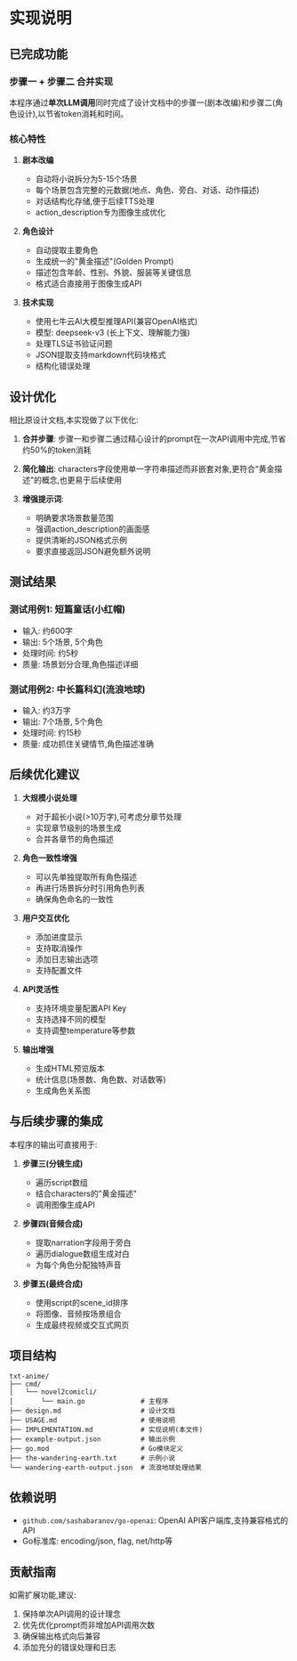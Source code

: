 # 实现说明

## 已完成功能

### 步骤一 + 步骤二 合并实现

本程序通过**单次LLM调用**同时完成了设计文档中的步骤一(剧本改编)和步骤二(角色设计),以节省token消耗和时间。

### 核心特性

1. **剧本改编**
   - 自动将小说拆分为5-15个场景
   - 每个场景包含完整的元数据(地点、角色、旁白、对话、动作描述)
   - 对话结构化存储,便于后续TTS处理
   - action_description专为图像生成优化

2. **角色设计**
   - 自动提取主要角色
   - 生成统一的"黄金描述"(Golden Prompt)
   - 描述包含年龄、性别、外貌、服装等关键信息
   - 格式适合直接用于图像生成API

3. **技术实现**
   - 使用七牛云AI大模型推理API(兼容OpenAI格式)
   - 模型: deepseek-v3 (长上下文、理解能力强)
   - 处理TLS证书验证问题
   - JSON提取支持markdown代码块格式
   - 结构化错误处理

## 设计优化

相比原设计文档,本实现做了以下优化:

1. **合并步骤**: 步骤一和步骤二通过精心设计的prompt在一次API调用中完成,节省约50%的token消耗

2. **简化输出**: characters字段使用单一字符串描述而非嵌套对象,更符合"黄金描述"的概念,也更易于后续使用

3. **增强提示词**: 
   - 明确要求场景数量范围
   - 强调action_description的画面感
   - 提供清晰的JSON格式示例
   - 要求直接返回JSON避免额外说明

## 测试结果

### 测试用例1: 短篇童话(小红帽)
- 输入: 约600字
- 输出: 5个场景, 5个角色
- 处理时间: 约5秒
- 质量: 场景划分合理,角色描述详细

### 测试用例2: 中长篇科幻(流浪地球)
- 输入: 约3万字
- 输出: 7个场景, 5个角色
- 处理时间: 约15秒
- 质量: 成功抓住关键情节,角色描述准确

## 后续优化建议

1. **大规模小说处理**
   - 对于超长小说(>10万字),可考虑分章节处理
   - 实现章节级别的场景生成
   - 合并各章节的角色描述

2. **角色一致性增强**
   - 可以先单独提取所有角色描述
   - 再进行场景拆分时引用角色列表
   - 确保角色命名的一致性

3. **用户交互优化**
   - 添加进度显示
   - 支持取消操作
   - 添加日志输出选项
   - 支持配置文件

4. **API灵活性**
   - 支持环境变量配置API Key
   - 支持选择不同的模型
   - 支持调整temperature等参数

5. **输出增强**
   - 生成HTML预览版本
   - 统计信息(场景数、角色数、对话数等)
   - 生成角色关系图

## 与后续步骤的集成

本程序的输出可直接用于:

1. **步骤三(分镜生成)**
   - 遍历script数组
   - 结合characters的"黄金描述"
   - 调用图像生成API

2. **步骤四(音频合成)**
   - 提取narration字段用于旁白
   - 遍历dialogue数组生成对白
   - 为每个角色分配独特声音

3. **步骤五(最终合成)**
   - 使用script的scene_id排序
   - 将图像、音频按场景组合
   - 生成最终视频或交互式网页

## 项目结构

```
txt-anime/
├── cmd/
│   └── novel2comicli/
│       └── main.go              # 主程序
├── design.md                    # 设计文档
├── USAGE.md                     # 使用说明
├── IMPLEMENTATION.md            # 实现说明(本文件)
├── example-output.json          # 输出示例
├── go.mod                       # Go模块定义
├── the-wandering-earth.txt      # 示例小说
└── wandering-earth-output.json  # 流浪地球处理结果
```

## 依赖说明

- `github.com/sashabaranov/go-openai`: OpenAI API客户端库,支持兼容格式的API
- Go标准库: encoding/json, flag, net/http等

## 贡献指南

如需扩展功能,建议:
1. 保持单次API调用的设计理念
2. 优先优化prompt而非增加API调用次数
3. 确保输出格式向后兼容
4. 添加充分的错误处理和日志

